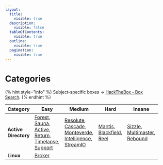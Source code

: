 ```yaml
---
layout:
  title:
    visible: true
  description:
    visible: false
  tableOfContents:
    visible: true
  outline:
    visible: true
  pagination:
    visible: true
---
```


# Categories

{% hint style="info" %}
Subject-specific boxes -> [HackTheBox - Box Search](https://htb-box-search.pages.dev/).
{% endhint %}

<table data-view="cards"><thead><tr><th>Category</th><th>Easy</th><th>Medium</th><th>Hard</th><th>Insane</th></tr></thead><tbody><tr><td><strong>Active Directory</strong></td><td><a href="easy/forest.md">Forest</a>, <a href="easy/sauna.md">Sauna</a>, <a href="easy/active.md">Active</a>, <a href="easy/return.md">Return</a>, <a href="easy/timelapse.md">Timelapse</a>, <a href="easy/support.md">Support</a></td><td><a href="medium/resolute.md">Resolute</a>, <a href="medium/cascade.md">Cascade</a>, <a href="medium/monteverde.md">Monteverde</a>, <a href="medium/intelligence.md">Intelligence</a>, <a href="medium/streamio.md">StreamIO</a></td><td><a href="hard/mantis.md">Mantis</a>, <a href="hard/blackfield.md">Blackfield</a>, <a href="hard/reel.md">Reel</a></td><td><a href="insane/sizzle.md">Sizzle</a>, <a href="insane/multimaster.md">Multimaster</a>, <a href="insane/rebound.md">Rebound</a></td></tr><tr><td><strong>Linux</strong></td><td><a href="easy/broker.md">Broker</a></td><td></td><td></td><td></td></tr></tbody></table>
